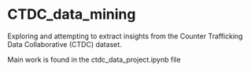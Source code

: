 # CTDC_data_mining
Exploring and attempting to extract insights from the Counter Trafficking Data Collaborative (CTDC) dataset.

Main work is found in the ctdc_data_project.ipynb file
